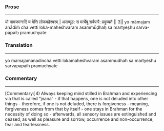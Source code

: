 ### Prose 
 --- 
यो मामजमनादिं च वेत्ति लोकमहेश्वरम् |
असम्मूढ: स मर्त्येषु सर्वपापै: प्रमुच्यते || 3||
yo māmajam anādiṁ cha vetti loka-maheśhvaram
asammūḍhaḥ sa martyeṣhu sarva-pāpaiḥ pramuchyate

### Translation 
 --- 
yo mamajamanadincha vetti lokamaheshvaram asammudhah sa martyeshu sarvapapaih pramuchyate

### Commentary 
 --- 
[Commentary:]4) Always keeping mind stilled in Brahman and experiencing via that is called “jnana” - if that happens, one is not deluded into other things - therefore, if one is not deluded, there is forgiveness - meaning, forgiveness comes from that by itself - one stays in Brahman for the necessity of doing so - afterwards, all sensory issues are extinguished and ceased, as well as pleasure and sorrow, occurrence and non-occurrence, fear and fearlessness.